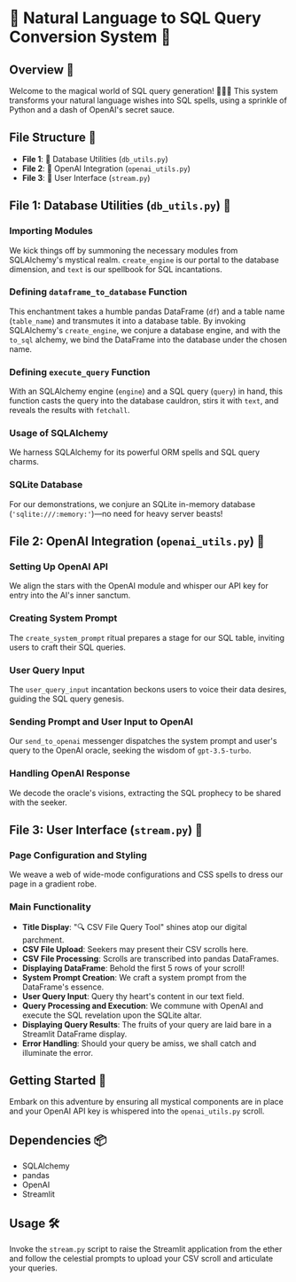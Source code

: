 # 🌟 Natural Language to SQL Query Conversion System 🌟

## Overview 📜
Welcome to the magical world of SQL query generation! 🧙‍♂️✨ This system transforms your natural language wishes into SQL spells, using a sprinkle of Python and a dash of OpenAI's secret sauce.

## File Structure 📂
- **File 1**: 🧰 Database Utilities (`db_utils.py`)
- **File 2**: 🤖 OpenAI Integration (`openai_utils.py`)
- **File 3**: 🎨 User Interface (`stream.py`)

## File 1: Database Utilities (`db_utils.py`) 🧰

### Importing Modules
We kick things off by summoning the necessary modules from SQLAlchemy's mystical realm. `create_engine` is our portal to the database dimension, and `text` is our spellbook for SQL incantations.

### Defining `dataframe_to_database` Function
This enchantment takes a humble pandas DataFrame (`df`) and a table name (`table_name`) and transmutes it into a database table. By invoking SQLAlchemy's `create_engine`, we conjure a database engine, and with the `to_sql` alchemy, we bind the DataFrame into the database under the chosen name.

### Defining `execute_query` Function
With an SQLAlchemy engine (`engine`) and a SQL query (`query`) in hand, this function casts the query into the database cauldron, stirs it with `text`, and reveals the results with `fetchall`.

### Usage of SQLAlchemy
We harness SQLAlchemy for its powerful ORM spells and SQL query charms.

### SQLite Database
For our demonstrations, we conjure an SQLite in-memory database (`'sqlite:///:memory:'`)—no need for heavy server beasts!

## File 2: OpenAI Integration (`openai_utils.py`) 🤖

### Setting Up OpenAI API
We align the stars with the OpenAI module and whisper our API key for entry into the AI's inner sanctum.

### Creating System Prompt
The `create_system_prompt` ritual prepares a stage for our SQL table, inviting users to craft their SQL queries.

### User Query Input
The `user_query_input` incantation beckons users to voice their data desires, guiding the SQL query genesis.

### Sending Prompt and User Input to OpenAI
Our `send_to_openai` messenger dispatches the system prompt and user's query to the OpenAI oracle, seeking the wisdom of `gpt-3.5-turbo`.

### Handling OpenAI Response
We decode the oracle's visions, extracting the SQL prophecy to be shared with the seeker.

## File 3: User Interface (`stream.py`) 🎨

### Page Configuration and Styling
We weave a web of wide-mode configurations and CSS spells to dress our page in a gradient robe.

### Main Functionality
- **Title Display**: "🔍 CSV File Query Tool" shines atop our digital parchment.
- **CSV File Upload**: Seekers may present their CSV scrolls here.
- **CSV File Processing**: Scrolls are transcribed into pandas DataFrames.
- **Displaying DataFrame**: Behold the first 5 rows of your scroll!
- **System Prompt Creation**: We craft a system prompt from the DataFrame's essence.
- **User Query Input**: Query thy heart's content in our text field.
- **Query Processing and Execution**: We commune with OpenAI and execute the SQL revelation upon the SQLite altar.
- **Displaying Query Results**: The fruits of your query are laid bare in a Streamlit DataFrame display.
- **Error Handling**: Should your query be amiss, we shall catch and illuminate the error.

## Getting Started 🚀
Embark on this adventure by ensuring all mystical components are in place and your OpenAI API key is whispered into the `openai_utils.py` scroll.

## Dependencies 📦
- SQLAlchemy
- pandas
- OpenAI
- Streamlit

## Usage 🛠️
Invoke the `stream.py` script to raise the Streamlit application from the ether and follow the celestial prompts to upload your CSV scroll and articulate your queries.
